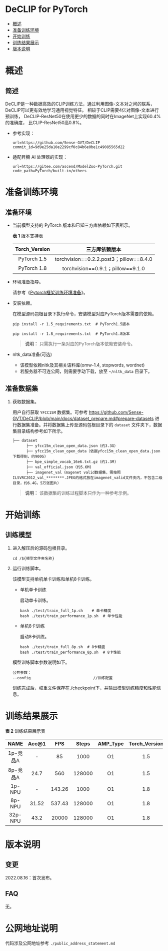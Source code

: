 # DeCLIP for PyTorch

-   [概述](概述.md)
-   [准备训练环境](准备训练环境.md)
-   [开始训练](开始训练.md)
-   [训练结果展示](训练结果展示.md)
-   [版本说明](版本说明.md)


# 概述

## 简述

DeCLIP是一种数据高效的CLIP训练方法，通过利用图像-文本对之间的联系，DeCLIP可以更有效地学习通用视觉特征。
相较于CLIP需要4亿对图像-文本进行预训练， DeCLIP-ResNet50在使用更少的数据的同时在ImageNet上实现60.4%的准确度，
比CLIP-ResNet50高0.8%。

- 参考实现：

  ```
  url=https://github.com/Sense-GVT/DeCLIP
  commit_id=9d9e25da10e2299cf0c84b6e0be1c49085565d22
  ```

- 适配昇腾 AI 处理器的实现：

  ```
  url=https://gitee.com/ascend/ModelZoo-PyTorch.git
  code_path=PyTorch/built-in/others
  ```


# 准备训练环境

## 准备环境

- 当前模型支持的 PyTorch 版本和已知三方库依赖如下表所示。

  **表 1**  版本支持表

  | Torch_Version      | 三方库依赖版本                                 |
  | :--------: | :----------------------------------------------------------: |
  | PyTorch 1.5 | torchvision==0.2.2.post3；pillow==8.4.0 |
  | PyTorch 1.8 | torchvision==0.9.1；pillow==9.1.0 |

- 环境准备指导。

  请参考《[Pytorch框架训练环境准备](https://www.hiascend.com/document/detail/zh/ModelZoo/pytorchframework/ptes)》。
  
- 安装依赖。

  在模型源码包根目录下执行命令，安装模型对应PyTorch版本需要的依赖。
  ```
  pip install -r 1.5_requirements.txt  # PyTorch1.5版本
  
  pip install -r 1.8_requirements.txt  # PyTorch1.8版本
  ```
  > **说明：** 
  >只需执行一条对应的PyTorch版本依赖安装命令。
  
- nltk_data准备(可选)
  - 该模型依赖nltk及其相关语料库(omw-1.4, stopwords, wordnet)
  - 若服务器不可连公网，则需要手动下载，放至 `~/nltk_data` 目录下。


## 准备数据集

1. 获取数据集。

   用户自行获取 `YFCC15M` 数据集。可参考 https://github.com/Sense-GVT/DeCLIP/blob/main/docs/dataset_prepare.md#prepare-datasets 进行数据集准备。并将数据集上传至源码包根目录下的 `dataset` 文件夹下，数据集目录结构参考如下所示。

   ```
   ├── dataset
         ├── yfcc15m_clean_open_data.json（约3.3G）               
         ├── yfcc15m_clean_open_data（依据yfcc15m_clean_open_data.json下载得到，约900G)
         ├── bpe_simple_vocab_16e6.txt.gz（约1.3M)
         ├── val_official.json（约5.6M)
         ├── imagenet_val（magenet valid数据集，需按照ILSVRC2012_val_********.JPEG的格式放在imagenet_valid文件夹内，不包含二级目录，约6.4G，5万张图片）
   ```

   > **说明：** 
   >该数据集的训练过程脚本只作为一种参考示例。


# 开始训练

## 训练模型

1. 进入解压后的源码包根目录。

   ```
   cd /${模型文件夹名称} 
   ```

2. 运行训练脚本。

   该模型支持单机单卡训练和单机8卡训练。

   - 单机单卡训练

     启动单卡训练。

     ```
     bash ./test/train_full_1p.sh    # 单卡精度
     bash ./test/train_performance_1p.sh  # 单卡性能
     ```

   - 单机8卡训练

     启动8卡训练。

     ```
     bash ./test/train_full_8p.sh  # 8卡精度
     bash ./test/train_performance_8p.sh  # 8卡性能   
     ```

   模型训练脚本参数说明如下。

   ```
   公共参数：
   --config                            //训练配置
   ```
   
   训练完成后，权重文件保存在./checkpoint下，并输出模型训练精度和性能信息。

# 训练结果展示

**表 2**  训练结果展示表

| NAME    | Acc@1 |    FPS | Steps   | AMP_Type | Torch_Version |
|:-------:|:-----:|:------:| :-----: | :------: | :-----------: |
| 1p-竞品A  | -     |     85 | 1000    |       O1 | 1.5 |
| 8p-竞品A  | 24.7  |    560 | 128000  |       O1 | 1.5 |
| 1p-NPU  | -     | 143.26 | 1000    |       O1 | 1.8 |
| 8p-NPU  | 31.52 | 537.43 | 128000  |       O1 | 1.8 |
| 32p-NPU | 43.2  |  20000 | 128000  |       O1 | 1.8 |


# 版本说明

## 变更

2022.08.16：首次发布。

## FAQ

无。

# 公网地址说明

代码涉及公网地址参考 ```./public_address_statement.md```










